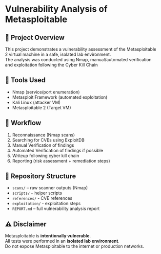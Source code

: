 # Vulnerability Analysis of Metasploitable

## 📌 Project Overview
This project demonstrates a vulnerability assessment of the Metasploitable 2 virtual machine in a safe, isolated lab environment.  
The analysis was conducted using Nmap, manual/automated verification and exploitation following the Cyber Kill Chain

## 🔧 Tools Used
- Nmap (service/port enumeration)
- Metasploit Framework (automated exploitation)
- Kali Linux (attacker VM)
- Metasploitable 2 (Target VM)

## 📝 Workflow
1. Reconnaissance (Nmap scans)
2. Searching for CVEs using ExploitDB
3. Manual Verification of findings
4. Automated Verification of findings if possible
5. Writeup following cyber kill chain
6. Reporting (risk assessment + remediation steps)

## 📂 Repository Structure
- `scans/` – raw scanner outputs (Nmap)
- `scripts/` – helper scripts
- `references/` - CVE references
- `exploitation/` - exploitation steps
- `REPORT.md` – full vulnerability analysis report

## ⚠️ Disclaimer
Metasploitable is **intentionally vulnerable**.  
All tests were performed in an **isolated lab environment**.  
Do not expose Metasploitable to the internet or production networks.
